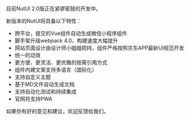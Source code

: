 目前NutUI 2.0版正在紧锣密鼓的开发中。


新版本的NutUI将具备以下特性：

* 跨平台，提交的Vue组件自动生成微信小程序组件
* 脚手架升级webpack 4.0，构建速度大幅提升
* 网站页面设计由设计师小姐姐把持，组件严格按照京东APP最新UI规范开发
* 统一的动效
* 更方便、更灵活、更优雅的按需引用方式
* 组件内建文案支持多语言（国际化）
* 支持自定义主题
* 基于MD文件自动生成文档
* 支持自动化测试和持续集成
* 官网将支持PWA



如果你有好的意见和建议，欢迎反馈给我们。

